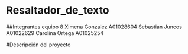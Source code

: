 # Resaltador_de_texto
##Integrantes equipo 8
Ximena Gonzalez A01028604
Sebastian Juncos A01022629
Carolina Ortega A01025254

#Descripción del proyecto

